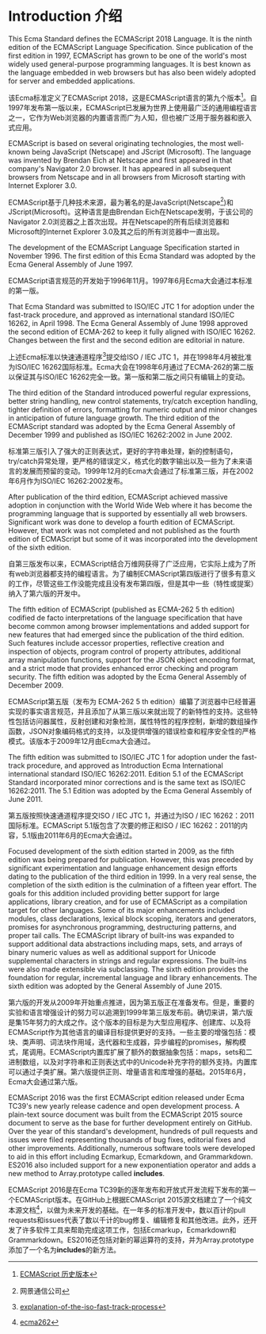 # Introduction 介绍

This Ecma Standard defines the ECMAScript 2018 Language. It is the ninth edition of the ECMAScript Language Specification. Since publication of the first edition in 1997, ECMAScript has grown to be one of the world's most widely used general-purpose programming languages. It is best known as the language embedded in web browsers but has also been widely adopted for server and embedded applications.

该Ecma标准定义了ECMAScript 2018，这是ECMAScript语言的第九个版本[^1]。自1997年发布第一版以来，ECMAScript已发展为世界上使用最广泛的通用编程语言之一，它作为Web浏览器的内置语言而广为人知，但也被广泛用于服务器和嵌入式应用。

ECMAScript is based on several originating technologies, the most well-known being JavaScript (Netscape) and JScript (Microsoft). The language was invented by Brendan Eich at Netscape and first appeared in that company's Navigator 2.0 browser. It has appeared in all subsequent browsers from Netscape and in all browsers from Microsoft starting with Internet Explorer 3.0.

ECMAScript基于几种技术来源，最为著名的是JavaScript(Netscape[^2])和JScript(Microsoft)。这种语言是由Brendan Eich在Netscape发明，于该公司的Navigator 2.0浏览器之上首次出现。并在Netscape的所有后续浏览器和Microsoft的Internet Explorer 3.0及其之后的所有浏览器中一直出现。

The development of the ECMAScript Language Specification started in November 1996. The first edition of this Ecma Standard was adopted by the Ecma General Assembly of June 1997.

ECMAScript语言规范的开发始于1996年11月。1997年6月Ecma大会通过本标准的第一版。

That Ecma Standard was submitted to ISO/IEC JTC 1 for adoption under the fast-track procedure, and approved as international standard ISO/IEC 16262, in April 1998. The Ecma General Assembly of June 1998 approved the second edition of ECMA-262 to keep it fully aligned with ISO/IEC 16262. Changes between the first and the second edition are editorial in nature.

上述Ecma标准以快速通道程序[^3]提交给ISO / IEC JTC 1，并在1998年4月被批准为ISO/IEC 16262国际标准。Ecma大会在1998年6月通过了ECMA-262的第二版以保证其与ISO/IEC 16262完全一致。第一版和第二版之间只有编辑上的变动。

The third edition of the Standard introduced powerful regular expressions, better string handling, new control statements, try/catch exception handling, tighter definition of errors, formatting for numeric output and minor changes in anticipation of future language growth. The third edition of the ECMAScript standard was adopted by the Ecma General Assembly of December 1999 and published as ISO/IEC 16262:2002 in June 2002.

标准第三版引入了强大的正则表达式，更好的字符串处理，新的控制语句，try/catch异常处理，更严格的错误定义，格式化的数字输出以及一些为了未来语言的发展而预留的变动。1999年12月的Ecma大会通过了标准第三版，并在2002年6月作为ISO/IEC 16262:2002发布。

After publication of the third edition, ECMAScript achieved massive adoption in conjunction with the World Wide Web where it has become the programming language that is supported by essentially all web browsers. Significant work was done to develop a fourth edition of ECMAScript. However, that work was not completed and not published as the fourth edition of ECMAScript but some of it was incorporated into the development of the sixth edition.

自第三版发布以来，ECMAScript结合万维网获得了广泛应用，它实际上成为了所有web浏览器都支持的编程语言。为了编制ECMAScript第四版进行了很多有意义的工作，尽管这些工作没能完成且没有发布第四版，但是其中一些（特性或提案）纳入了第六版的开发中。

The fifth edition of ECMAScript (published as ECMA-262 5 th edition) codified de facto interpretations of the language specification that have become common among browser implementations and added support for new features that had emerged since the publication of the third edition. Such features include accessor properties, reflective creation and inspection of objects, program control of property attributes, additional array manipulation functions, support for the JSON object encoding format, and a strict mode that provides enhanced error checking and program security. The fifth edition was adopted by the Ecma General Assembly of December 2009.

ECMAScript第五版（发布为 ECMA-262 5 th edition）编纂了浏览器中已经普遍实现的事实语言规范，并且添加了从第三版以来就出现了的新特性的支持。这些特性包括访问器属性，反射创建和对象检测，属性特性的程序控制，新增的数组操作函数，JSON对象编码格式的支持，以及提供增强的错误检查和程序安全性的严格模式。该版本于2009年12月由Ecma大会通过。

The fifth edition was submitted to ISO/IEC JTC 1 for adoption under the fast-track procedure, and approved as Introduction Ecma International international standard ISO/IEC 16262:2011. Edition 5.1 of the ECMAScript Standard incorporated minor corrections and is the same text as ISO/IEC 16262:2011. The 5.1 Edition was adopted by the Ecma General Assembly of June 2011.

第五版按照快速通道程序提交ISO / IEC JTC 1，并通过为ISO / IEC 16262：2011国际标准。ECMAScript 5.1版包含了次要的修正和ISO / IEC 16262：2011的内容，5.1版由2011年6月的Ecma大会通过。

Focused development of the sixth edition started in 2009, as the fifth edition was being prepared for publication. However, this was preceded by significant experimentation and language enhancement design efforts dating to the publication of the third edition in 1999. In a very real sense, the completion of the sixth edition is the culmination of a fifteen year effort. The goals for this addition included providing better support for large applications, library creation, and for use of ECMAScript as a compilation target for other languages. Some of its major enhancements included modules, class declarations, lexical block scoping, iterators and generators, promises for asynchronous programming, destructuring patterns, and proper tail calls. The ECMAScript library of built-ins was expanded to support additional data abstractions including maps, sets, and arrays of binary numeric values as well as additional support for Unicode supplemental characters in strings and regular expressions. The built-ins were also made extensible via subclassing. The sixth edition provides the foundation for regular, incremental language and library enhancements. The sixth edition was adopted by the General Assembly of June 2015.

第六版的开发从2009年开始重点推进，因为第五版正在准备发布。但是，重要的实验和语言增强设计的努力可以追溯到1999年第三版发布前。确切来讲，第六版是集15年努力的大成之作。这个版本的目标是为大型应用程序、创建库、以及将ECMAScript作为其他语言的编译目标提供更好的支持。一些主要的增强包括：模块、类声明、词法块作用域，迭代器和生成器，异步编程的promises，解构模式，尾调用。ECMAScript内置库扩展了额外的数据抽象包括：maps，sets和二进制数组，以及对字符串和正则表达式中的Unicode补充字符的额外支持。内置库可以通过子类扩展。第六版提供正则、增量语言和库增强的基础。2015年6月，Ecma大会通过第六版。

ECMAScript 2016 was the first ECMAScript edition released under Ecma TC39's new yearly release cadence and open development process. A plain-text source document was built from the ECMAScript 2015 source document to serve as the base for further development entirely on GitHub. Over the year of this standard's development, hundreds of pull requests and issues were filed representing thousands of bug fixes, editorial fixes and other improvements. Additionally, numerous software tools were developed to aid in this effort including Ecmarkup, Ecmarkdown, and Grammarkdown. ES2016 also included support for a new exponentiation operator and adds a new method to Array.prototype called **includes**.

ECMAScript 2016是在Ecma TC39新的逐年发布和开放式开发流程下发布的第一个ECMAScript版本。在GitHub上根据ECMAScript 2015源文档建立了一个纯文本源文档[^4]，以做为未来开发的基础。在一年多的标准开发中，数以百计的pull requests和issues代表了数以千计的bug修复、编辑修复和其他改进。此外，还开发了许多软件工具来帮助完成这项工作，包括Ecmarkup，Ecmarkdown和Grammarkdown。ES2016还包括对新的幂运算符的支持，并为Array.prototype添加了一个名为**includes**的新方法。

[^1]: [ECMAScript 历史版本](https://developer.mozilla.org/zh-CN/docs/Web/JavaScript/Language_Resources)
[^2]: 网景通信公司
[^3]: [explanation-of-the-iso-fast-track-process](https://blogs.msdn.microsoft.com/brian_jones/2007/01/29/explanation-of-the-iso-fast-track-process)
[^4]: [ecma262](https://github.com/tc39/ecma262)